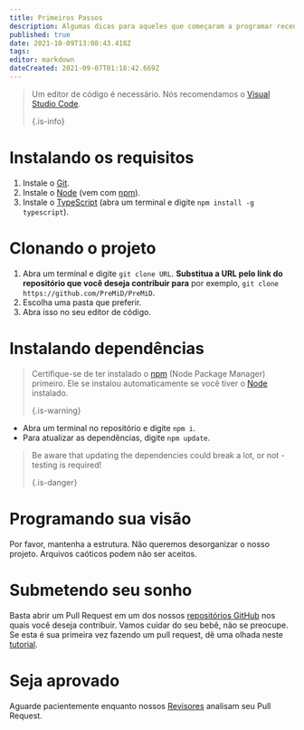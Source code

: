 ```yaml
---
title: Primeiros Passos
description: Algumas dicas para aqueles que começaram a programar recentemente
published: true
date: 2021-10-09T13:08:43.418Z
tags: 
editor: markdown
dateCreated: 2021-09-07T01:18:42.669Z
---
```


> Um editor de código é necessário. Nós recomendamos o [Visual Studio Code](https://code.visualstudio.com/). 
> 
> {.is-info}

# Instalando os requisitos
1. Instale o [Git](https://git-scm.com/).
2. Instale o [Node](https://nodejs.org/en/) (vem com [npm](https://www.npmjs.com/)).
3. Instale o [TypeScript](https://www.typescriptlang.org/index.html#download-links) (abra um terminal e digite `npm install -g typescript`).

# Clonando o projeto
1. Abra um terminal e digite `git clone URL`. **Substitua a URL pelo link do repositório que você deseja contribuir para** por exemplo, `git clone https://github.com/PreMiD/PreMiD`.
2. Escolha uma pasta que preferir.
3. Abra isso no seu editor de código.

# Instalando dependências
> Certifique-se de ter instalado o [npm](https://www.npmjs.com/) (Node Package Manager) primeiro. Ele se instalou automaticamente se você tiver o [Node](https://nodejs.org/en/) instalado. 
> 
> {.is-warning}

- Abra um terminal no repositório e digite `npm i`.
- Para atualizar as dependências, digite `npm update`.

> Be aware that updating the dependencies could break a lot, or not - testing is required! 
> 
> {.is-danger}

# Programando sua visão
Por favor, mantenha a estrutura. Não queremos desorganizar o nosso projeto. Arquivos caóticos podem não ser aceitos.

# Submetendo seu sonho
Basta abrir um Pull Request em um dos nossos [repositórios GitHub](https://github.com/PreMiD/) nos quais você deseja contribuir. Vamos cuidar do seu bebê, não se preocupe. Se esta é sua primeira vez fazendo um pull request, dê uma olhada neste [tutorial](https://help.github.com/en/articles/creating-a-pull-request).

# Seja aprovado
Aguarde pacientemente enquanto nossos [Revisores](https://docs.premid.app/en/dev/presence/guidelines#presence-reviewers) analisam seu Pull Request.
